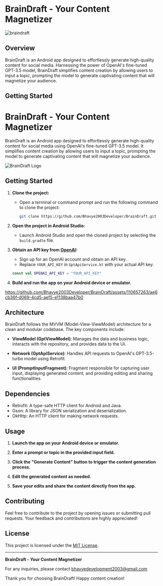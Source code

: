 # BrainDraft - Your Content Magnetizer

![braindraft](https://github.com/Bhavye2003Developer/BrainDraft/assets/110657263/661b4250-fba0-46f3-b4ce-b9f9d84202a2)

## Overview

BrainDraft is an Android app designed to effortlessly generate high-quality content for social media. Harnessing the power of OpenAI's fine-tuned GPT-3.5 model, BrainDraft simplifies content creation by allowing users to input a topic, prompting the model to generate captivating content that will magnetize your audience.

## Getting Started
# BrainDraft - Your Content Magnetizer

BrainDraft is an Android app designed to effortlessly generate high-quality content for social media using OpenAI's fine-tuned GPT-3.5 model. It simplifies content creation by allowing users to input a topic, prompting the model to generate captivating content that will magnetize your audience.

![BrainDraft Logo](https://github.com/Bhavye2003Developer/BrainDraft/assets/110657263/661b4250-fba0-46f3-b4ce-b9f9d84202a2)

## Getting Started

1. **Clone the project:**
   - Open a terminal or command prompt and run the following command to clone the project:

     ```bash
     git clone https://github.com/Bhavye2003Developer/BrainDraft.git
     ```

2. **Open the project in Android Studio:**
   - Launch Android Studio and open the cloned project by selecting the `build.gradle` file.

3. **Obtain an API key from [OpenAI](https://beta.openai.com/signup/):**
   - Sign up for an OpenAI account and obtain an API key.
   - Replace `YOUR_API_KEY` in `GptApiService.kt` with your actual API key.


   ```kotlin
   const val OPENAI_API_KEY = "YOUR_API_KEY"

4. **Build and run the app on your Android device or emulator.**


https://github.com/Bhavye2003Developer/BrainDraft/assets/110657263/ae6cb36f-d069-4cd5-aef5-e1138baa47b0
   

## Architecture

BrainDraft follows the MVVM (Model-View-ViewModel) architecture for a clean and modular codebase. The key components include:

- **ViewModel (GptViewModel)**: Manages the data and business logic, interacts with the repository, and provides data to the UI.

- **Network (GptApiService)**: Handles API requests to OpenAI's GPT-3.5-turbo model using Retrofit.

- **UI (PromptInputFragment)**: Fragment responsible for capturing user input, displaying generated content, and providing editing and sharing functionalities.

## Dependencies

- Retrofit: A type-safe HTTP client for Android and Java.
- Gson: A library for JSON serialization and deserialization.
- OkHttp: An HTTP client for making network requests.

## Usage

1. **Launch the app on your Android device or emulator.**

2. **Enter a prompt or topic in the provided input field.**

3. **Click the "Generate Content" button to trigger the content generation process.**

4. **Edit the generated content as needed.**

5. **Save your edits and share the content directly from the app.**

## Contributing

Feel free to contribute to the project by opening issues or submitting pull requests. Your feedback and contributions are highly appreciated!

## License

This project is licensed under the [MIT License](LICENSE).

---

**BrainDraft - Your Content Magnetizer**

For any inquiries, please contact [bhavyedevelopment2003@gmail.com](mailto:bhavyedevelopment2003@gmail.com)

Thank you for choosing BrainDraft! Happy content creation!
